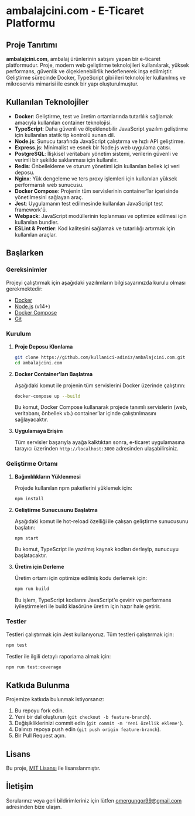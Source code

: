 # ambalajcini.com - E-Ticaret Platformu

## Proje Tanıtımı

**ambalajcini.com**, ambalaj ürünlerinin satışını yapan bir e-ticaret platformudur. Proje, modern web geliştirme teknolojileri kullanılarak, yüksek performans, güvenlik ve ölçeklenebilirlik hedeflenerek inşa edilmiştir. Geliştirme sürecinde Docker, TypeScript gibi ileri teknolojiler kullanılmış ve mikroservis mimarisi ile esnek bir yapı oluşturulmuştur.

## Kullanılan Teknolojiler

- **Docker**: Geliştirme, test ve üretim ortamlarında tutarlılık sağlamak amacıyla kullanılan container teknolojisi.
- **TypeScript**: Daha güvenli ve ölçeklenebilir JavaScript yazılım geliştirme için kullanılan statik tip kontrolü sunan dil.
- **Node.js**: Sunucu tarafında JavaScript çalıştırma ve hızlı API geliştirme.
- **Express.js**: Minimalist ve esnek bir Node.js web uygulama çatısı.
- **PostgreSQL**: İlişkisel veritabanı yönetim sistemi, verilerin güvenli ve verimli bir şekilde saklanması için kullanılır.
- **Redis**: Önbellekleme ve oturum yönetimi için kullanılan bellek içi veri deposu.
- **Nginx**: Yük dengeleme ve ters proxy işlemleri için kullanılan yüksek performanslı web sunucusu.
- **Docker Compose**: Projenin tüm servislerinin container’lar içerisinde yönetilmesini sağlayan araç.
- **Jest**: Uygulamanın test edilmesinde kullanılan JavaScript test framework'ü.
- **Webpack**: JavaScript modüllerinin toplanması ve optimize edilmesi için kullanılan bundler.
- **ESLint & Prettier**: Kod kalitesini sağlamak ve tutarlılığı artırmak için kullanılan araçlar.

## Başlarken

### Gereksinimler

Projeyi çalıştırmak için aşağıdaki yazılımların bilgisayarınızda kurulu olması gerekmektedir:

- [Docker](https://www.docker.com/products/docker-desktop)
- [Node.js](https://nodejs.org/) (v14+)
- [Docker Compose](https://docs.docker.com/compose/install/)
- [Git](https://git-scm.com/)

### Kurulum

1. **Proje Deposu Klonlama**

   ```bash
   git clone https://github.com/kullanici-adiniz/ambalajcini.com.git
   cd ambalajcini.com
   ```

2. **Docker Container'ları Başlatma**

   Aşağıdaki komut ile projenin tüm servislerini Docker üzerinde çalıştırın:

   ```bash
   docker-compose up --build
   ```

   Bu komut, Docker Compose kullanarak projede tanımlı servislerin (web, veritabanı, önbellek vb.) container’lar içinde çalıştırılmasını sağlayacaktır.

3. **Uygulamaya Erişim**

   Tüm servisler başarıyla ayağa kalktıktan sonra, e-ticaret uygulamasına tarayıcı üzerinden `http://localhost:3000` adresinden ulaşabilirsiniz.

### Geliştirme Ortamı

1. **Bağımlılıkların Yüklenmesi**

   Projede kullanılan npm paketlerini yüklemek için:

   ```bash
   npm install
   ```

2. **Geliştirme Sunucusunu Başlatma**

   Aşağıdaki komut ile hot-reload özelliği ile çalışan geliştirme sunucusunu başlatın:

   ```bash
   npm start
   ```

   Bu komut, TypeScript ile yazılmış kaynak kodları derleyip, sunucuyu başlatacaktır.

3. **Üretim için Derleme**

   Üretim ortamı için optimize edilmiş kodu derlemek için:

   ```bash
   npm run build
   ```

   Bu işlem, TypeScript kodlarını JavaScript'e çevirir ve performans iyileştirmeleri ile build klasörüne üretim için hazır hale getirir.

### Testler

Testleri çalıştırmak için Jest kullanıyoruz. Tüm testleri çalıştırmak için:

```bash
npm test
```

Testler ile ilgili detaylı raporlama almak için:

```bash
npm run test:coverage
```


## Katkıda Bulunma

Projemize katkıda bulunmak istiyorsanız:

1. Bu repoyu fork edin.
2. Yeni bir dal oluşturun (`git checkout -b feature-branch`).
3. Değişikliklerinizi commit edin (`git commit -m 'Yeni özellik ekleme'`).
4. Dalınızı repoya push edin (`git push origin feature-branch`).
5. Bir Pull Request açın.

## Lisans

Bu proje, [MIT Lisansı](LICENSE) ile lisanslanmıştır.

## İletişim

Sorularınız veya geri bildirimleriniz için lütfen [omergungor99@gmail.com](mailto:omergungor99@gmail.com) adresinden bize ulaşın.
